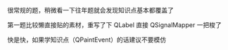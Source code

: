 很常规的题，稍微看一下往年题就会发现知识点基本都覆盖了

第一题比较懒直接贴的素材，重写了下 QLabel 直接 QSignalMapper 一把梭了

快是快，如果学知识点（QPaintEvent）的话建议不要模仿
